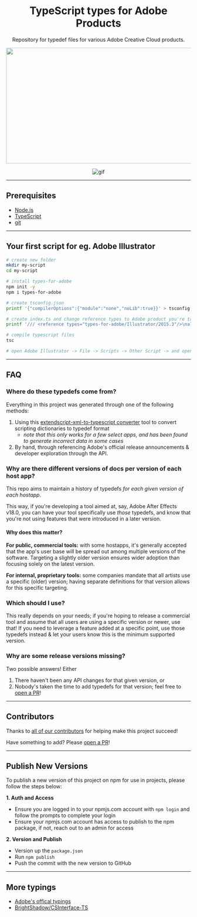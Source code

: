 <div align="center">

# TypeScript types for Adobe Products

Repository for typedef files for various Adobe Creative Cloud products.

[<img src="https://i.imgur.com/VMx9MeE.jpg" width="560" height="315" />](http://youtu.be/h-c7A8pQzx8)

![gif](_resources/gif.gif)

</div>

---

## Prerequisites

- [Node.js](https://nodejs.org/en/download/)
- [TypeScript](https://typescriptlang.org/#download-links)
- [git](https://git-scm.com/)

---

## Your first script for eg. Adobe Illustrator

```bash
# create new folder
mkdir my-script
cd my-script

# install types-for-adobe
npm init -y
npm i types-for-adobe

# create tsconfig.json
printf '{"compilerOptions":{"module":"none","noLib":true}}' > tsconfig.json

# create index.ts and change reference types to Adobe product you're targeting
printf '/// <reference types="types-for-adobe/Illustrator/2015.3"/>\nalert(String(app));\n' > index.ts

# compile typescript files
tsc

# open Adobe Illustrator -> File -> Scripts -> Other Script -> and open index.js
```

---

## FAQ

### Where do these typedefs come from?

Everything in this project was generated through one of the following methods:

1. Using this [extendscript-xml-to-typescript converter](https://github.com/bbb999/extendscript-xml-to-typescript) tool to convert scripting dictionaries to typedef format
   - *note that this only works for a few select apps, and has been found to generate incorrect data in some cases*
2. By hand, through referencing Adobe's official release announcements & developer exploration through the API.

### Why are there different versions of docs per version of each host app?

This repo aims to maintain a history of typedefs _for each given version of each hostapp_.

This way, if you're developing a tool aimed at, say, Adobe After Effects v18.0, you can have your tool specifically use _those_ typedefs, and know that you're not using features that were introduced in a later version.

#### Why does this matter?

**For public, commercial tools:** with some hostapps, it's generally accepted that the app's user base will be spread out among multiple versions of the software. Targeting a slightly older version ensures wider adoption than focusing solely on the latest version.

**For internal, proprietary tools:** some companies mandate that all artists use a specific (older) version; having separate definitions for that version allows for this specific targeting.

### Which should I use?

This really depends on your needs; if you're hoping to release a commercial tool and assume that all users are using a specific version or newer, use that! If you need to leverage a feature added at a specific point, use those typedefs instead & let your users know this is the minimum supported version.

### Why are some release versions missing?

Two possible answers! Either

1. There haven't been any API changes for that given version, or
2. Nobody's taken the time to add typedefs for that version; feel free to [open a PR](https://github.com/docsforadobe/Types-for-Adobe/pulls)!

---

## Contributors

Thanks to [all of our contributors](https://github.com/docsforadobe/Types-for-Adobe/graphs/contributors) for helping make this project succeed!

Have something to add? Please [open a PR](https://github.com/docsforadobe/Types-for-Adobe/pulls)!

---

## Publish New Versions

To publish a new version of this project on npm for use in projects, please follow the steps below:

**1. Auth and Access**

- Ensure you are logged in to your npmjs.com account with `npm login` and follow the prompts to complete your login
- Ensure your npmjs.com account has access to publish to the npm package, if not, reach out to an admin for access

**2. Version and Publish**

- Version up the `package.json`
- Run `npm publish`
- Push the commit with the new version to GitHub

---

## More typings

- [Adobe's offical typings](https://github.com/Adobe-CEP/Samples/tree/master/TypeScript/typings)
- [BrightShadow/CSInterface-TS](https://github.com/BrightShadow/CSInterface-TS)
